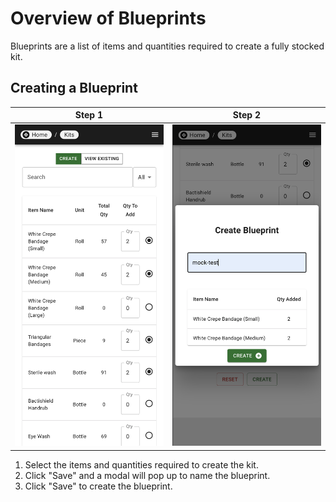 # Overview of Blueprints

Blueprints are a list of items and quantities required to create a fully stocked kit.

## Creating a Blueprint

| Step 1 | Step 2 |
|---|---|
| ![create-bp-1](../../assets/create-bp-1.png) | ![create-bp-2](../../assets/create-bp-2.png) |

1. Select the items and quantities required to create the kit.
2. Click "Save" and a modal will pop up to name the blueprint.
3. Click "Save" to create the blueprint.
